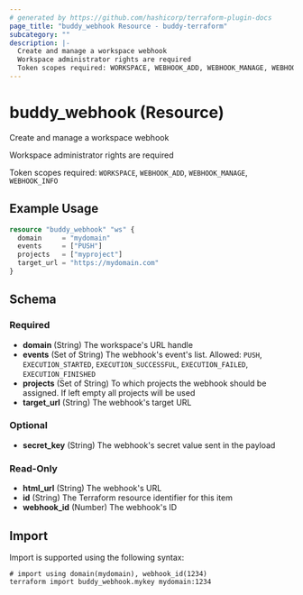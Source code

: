 ```yaml
---
# generated by https://github.com/hashicorp/terraform-plugin-docs
page_title: "buddy_webhook Resource - buddy-terraform"
subcategory: ""
description: |-
  Create and manage a workspace webhook
  Workspace administrator rights are required
  Token scopes required: WORKSPACE, WEBHOOK_ADD, WEBHOOK_MANAGE, WEBHOOK_INFO
---
```


# buddy_webhook (Resource)

Create and manage a workspace webhook

Workspace administrator rights are required

Token scopes required: `WORKSPACE`, `WEBHOOK_ADD`, `WEBHOOK_MANAGE`, `WEBHOOK_INFO`

## Example Usage

```terraform
resource "buddy_webhook" "ws" {
  domain     = "mydomain"
  events     = ["PUSH"]
  projects   = ["myproject"]
  target_url = "https://mydomain.com"
}
```

<!-- schema generated by tfplugindocs -->
## Schema

### Required

- **domain** (String) The workspace's URL handle
- **events** (Set of String) The webhook's event's list. Allowed: `PUSH`, `EXECUTION_STARTED`, `EXECUTION_SUCCESSFUL`, `EXECUTION_FAILED`, `EXECUTION_FINISHED`
- **projects** (Set of String) To which projects the webhook should be assigned. If left empty all projects will be used
- **target_url** (String) The webhook's target URL

### Optional

- **secret_key** (String) The webhook's secret value sent in the payload

### Read-Only

- **html_url** (String) The webhook's URL
- **id** (String) The Terraform resource identifier for this item
- **webhook_id** (Number) The webhook's ID

## Import

Import is supported using the following syntax:

```shell
# import using domain(mydomain), webhook_id(1234)
terraform import buddy_webhook.mykey mydomain:1234
```
